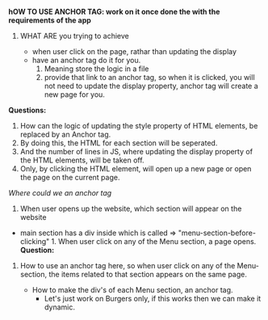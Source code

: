 **hOW TO USE ANCHOR TAG: work on it once done the with the requirements of the app**

1. WHAT ARE you trying to achieve

   - when user click on the page, rathar than updating the display
   - have an anchor tag do it for you.
     1. Meaning store the logic in a file
     2. provide that link to an anchor tag, so when it is clicked, you will not need to update the display property, anchor tag will create a new page for you.

<!-- Work on Refactoring -->

**Questions:**

1. How can the logic of updating the style property of HTML elements, be replaced by an Anchor tag.
2. By doing this, the HTML for each section will be seperated.
3. And the number of lines in JS, where updating the display property of the HTML elements, will be taken off.
4. Only, by clicking the HTML element, will open up a new page or open the page on the current page.

_Where could we an anchor tag_

1. When user opens up the website, which section will appear on the website

- main section has a div inside which is called => "menu-section-before-clicking" 1. When user click on any of the Menu section, a page opens.
  **Question:**

1. How to use an anchor tag here, so when user click on any of the Menu-section, the items related to that section appears on the same page.


    - How to make the div's of each Menu section, an anchor tag.
      - Let's just work on Burgers only, if this works then we can make it dynamic.
